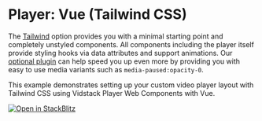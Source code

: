 # Player: Vue (Tailwind CSS)

The [Tailwind][tailwind] option provides you with a minimal starting point and completely unstyled
components. All components including the player itself provide styling hooks via data attributes and
support animations. Our [optional plugin][tailwind-plugin] can help speed you up even more by
providing you with easy to use media variants such as `media-paused:opacity-0`.

This example demonstrates setting up your custom video player layout with Tailwind CSS using Vidstack Player
Web Components with Vue.

[![Open in StackBlitz](https://developer.stackblitz.com/img/open_in_stackblitz.svg)][stackblitz-demo]

[tailwind]: https://tailwindcss.com
[tailwind-plugin]: https://vidstack.io/docs/wc/player/styling/tailwind
[stackblitz-demo]: https://stackblitz.com/fork/github/vidstack/examples/tree/player/vue/tailwind-css?title=Vidstack%20Player%20-%20Vue%20%28Tailwind%20CSS%29&file=src/main.ts&showSidebar=1
